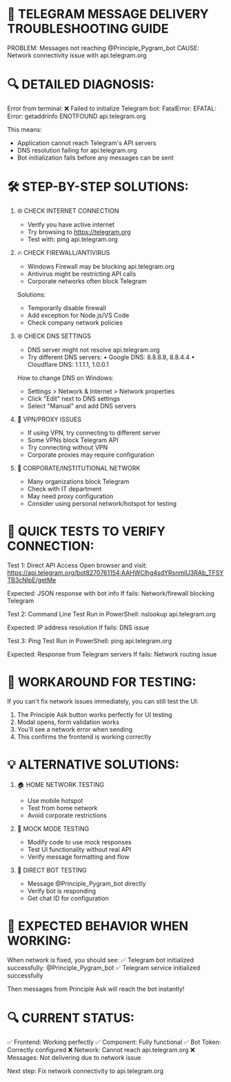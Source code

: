 🚨 TELEGRAM MESSAGE DELIVERY TROUBLESHOOTING GUIDE
======================================================

PROBLEM: Messages not reaching @Principle_Pygram_bot
CAUSE: Network connectivity issue with api.telegram.org

🔍 DETAILED DIAGNOSIS:
====================

Error from terminal:
❌ Failed to initialize Telegram bot: FatalError: EFATAL: Error: getaddrinfo ENOTFOUND api.telegram.org

This means:
- Application cannot reach Telegram's API servers
- DNS resolution failing for api.telegram.org
- Bot initialization fails before any messages can be sent

🛠️ STEP-BY-STEP SOLUTIONS:
==========================

1. 🌐 CHECK INTERNET CONNECTION
   - Verify you have active internet
   - Try browsing to https://telegram.org
   - Test with: ping api.telegram.org

2. 🔥 CHECK FIREWALL/ANTIVIRUS
   - Windows Firewall may be blocking api.telegram.org
   - Antivirus might be restricting API calls
   - Corporate networks often block Telegram
   
   Solutions:
   - Temporarily disable firewall
   - Add exception for Node.js/VS Code
   - Check company network policies

3. 🌐 CHECK DNS SETTINGS
   - DNS server might not resolve api.telegram.org
   - Try different DNS servers:
     • Google DNS: 8.8.8.8, 8.8.4.4
     • Cloudflare DNS: 1.1.1.1, 1.0.0.1
   
   How to change DNS on Windows:
   - Settings > Network & Internet > Network properties
   - Click "Edit" next to DNS settings
   - Select "Manual" and add DNS servers

4. 🔄 VPN/PROXY ISSUES
   - If using VPN, try connecting to different server
   - Some VPNs block Telegram API
   - Try connecting without VPN
   - Corporate proxies may require configuration

5. 🏢 CORPORATE/INSTITUTIONAL NETWORK
   - Many organizations block Telegram
   - Check with IT department
   - May need proxy configuration
   - Consider using personal network/hotspot for testing

🧪 QUICK TESTS TO VERIFY CONNECTION:
===================================

Test 1: Direct API Access
Open browser and visit:
https://api.telegram.org/bot8270761154:AAHWClhg4sdYRsnmIU3RAb_TFSYTB3cNlpE/getMe

Expected: JSON response with bot info
If fails: Network/firewall blocking Telegram

Test 2: Command Line Test
Run in PowerShell:
nslookup api.telegram.org

Expected: IP address resolution
If fails: DNS issue

Test 3: Ping Test
Run in PowerShell:
ping api.telegram.org

Expected: Response from Telegram servers
If fails: Network routing issue

🚀 WORKAROUND FOR TESTING:
==========================

If you can't fix network issues immediately, you can still test the UI:

1. The Principle Ask button works perfectly for UI testing
2. Modal opens, form validation works
3. You'll see a network error when sending
4. This confirms the frontend is working correctly

💡 ALTERNATIVE SOLUTIONS:
========================

1. 🏠 HOME NETWORK TESTING
   - Use mobile hotspot
   - Test from home network
   - Avoid corporate restrictions

2. 🔧 MOCK MODE TESTING
   - Modify code to use mock responses
   - Test UI functionality without real API
   - Verify message formatting and flow

3. 📱 DIRECT BOT TESTING
   - Message @Principle_Pygram_bot directly
   - Verify bot is responding
   - Get chat ID for configuration

🎯 EXPECTED BEHAVIOR WHEN WORKING:
=================================

When network is fixed, you should see:
✅ Telegram bot initialized successfully: @Principle_Pygram_bot
✅ Telegram service initialized successfully

Then messages from Principle Ask will reach the bot instantly!

🔍 CURRENT STATUS:
=================
✅ Frontend: Working perfectly
✅ Component: Fully functional
✅ Bot Token: Correctly configured
❌ Network: Cannot reach api.telegram.org
❌ Messages: Not delivering due to network issue

Next step: Fix network connectivity to api.telegram.org